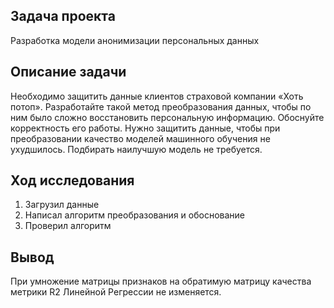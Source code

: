 ## Задача проекта

Разработка модели анонимизации персональных данных

## Описание задачи

Необходимо защитить данные клиентов страховой компании «Хоть потоп». Разработайте такой метод преобразования данных, чтобы по ним было сложно 
восстановить персональную информацию. Обоснуйте корректность его работы. Нужно защитить данные, чтобы при преобразовании качество моделей 
машинного обучения не ухудшилось. Подбирать наилучшую модель не требуется.

## Ход исследования
1. Загрузил данные
2. Написал алгоритм преобразования и обоснование
3. Проверил алгоритм

## Вывод

При умножение матрицы признаков на обратимую матрицу качества метрики R2 Линейной Регрессии не изменяется.



